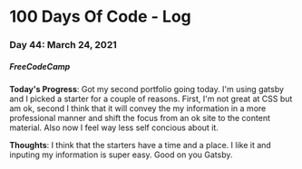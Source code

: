 # 100 Days Of Code - Log
### Day 44: March 24, 2021
##### FreeCodeCamp 

**Today's Progress**: Got my second portfolio going today. I'm using gatsby and I picked a starter for a couple of reasons. First, I'm not great at CSS but am ok, second I think that it will convey the my information in a more professional manner and shift the focus from an ok site to the content material. Also now I feel way less self concious about it.    

**Thoughts**: I think that the starters have a time and a place. I like it and inputing my information is super easy. Good on you Gatsby.